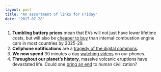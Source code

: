 ```yaml
---
layout: post
title: "An assortment of links for Friday"
date: "2017-07-28"
---
```


1. **Tumbling battery prices** mean that EVs will not just have lower lifetime costs, but will also be [cheaper to buy](https://about.bnef.com/blog/electric-vehicles-accelerate-54-new-car-sales-2040/) than internal combustion engine cars in most countries by 2025-29.
2. **Cellphone notifications** are a [tragedy of the digital commons](https://medium.com/positiveslope/notifications-a-tragedy-of-the-digital-commons-4a4d5eef2bc8).
3. **We now spend** 30 minutes a day [watching videos](https://qz.com/1030938/we-now-spend-30-minutes-a-day-watching-videos-on-our-phones/) on our phones.
4. **Throughout our planet’s history**, massive volcanic eruptions have devastated life. Could one [bring an end](http://www.bbc.com/future/story/20170724-would-a-supervolcano-eruption-wipe-us-out) to human civilization?
